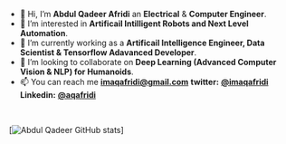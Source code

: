 - 👋 Hi, I’m **Abdul Qadeer Afridi** an **Electrical** & **Computer Engineer**.
- 👀 I’m interested in **Artificail Intilligent Robots and Next Level Automation**.
- 🌱 I’m currently working as a **Artificail Intelligence Engineer, Data Scientist & Tensorflow Adavanced Developer**.
- 💞️ I’m looking to collaborate on **Deep Learning (Advanced Computer Vision & NLP) for Humanoids**.
- 📫 You can reach me **imaqafridi@gmail.com** **twitter:** <a href="https://twitter.com/imaqafridi"> **@imaqafridi** </a> **Linkedin:** <a href="https://www.linkedin.com/in/aqafridi/"> **@aqafridi** </a>
</br>

![]()
[![Abdul Qadeer GitHub stats](https://github-readme-stats.vercel.app/api?username=aqafridi&show_icons=true&hide=prs&theme=radical)]
<!---
aqafridi/aqafridi is a ✨ special ✨ repository because its `README.md` (this file) appears on your GitHub profile.
You can click the Preview link to take a look at your changes.
--->
<!-- information about education -->
